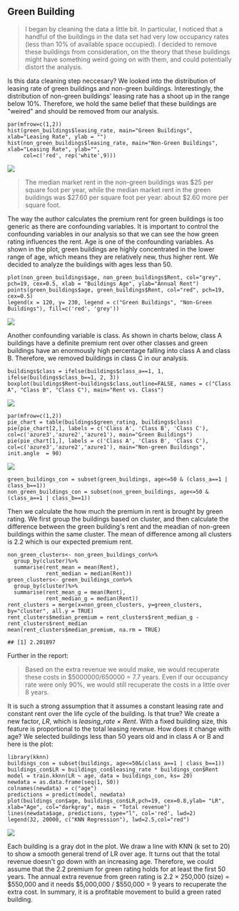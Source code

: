 Green Building
--------------

> I began by cleaning the data a little bit. In particular, I noticed
> that a handful of the buildings in the data set had very low occupancy
> rates (less than 10% of available space occupied). I decided to remove
> these buildings from consideration, on the theory that these buildings
> might have something weird going on with them, and could potentially
> distort the analysis.

Is this data cleaning step neccesary? We looked into the distribution of
leasing rate of green buildings and non-green buildings. Interestingly,
the distribution of non-green buildings' leasing rate has a shoot up in
the range below 10%. Therefore, we hold the same belief that these
buildings are "weired" and should be removed from our analysis.

    par(mfrow=c(1,2))
    hist(green_buildings$leasing_rate, main="Green Buildings", xlab="Leasing Rate", ylab = "")
    hist(non_green_buildings$leasing_rate, main="Non-Green Buildings", xlab="Leasing Rate", ylab="", 
         col=c('red', rep('white',9)))

![](GreenBuilding_files/figure-markdown_strict/occupancy-1.png)

> The median market rent in the non-green buildings was $25 per square
> foot per year, while the median market rent in the green buildings was
> $27.60 per square foot per year: about $2.60 more per square foot.

The way the author calculates the premium rent for green buildings is
too generic as there are confounding variables. It is important to
control the confounding variables in our analysis so that we can see the
how green rating influences the rent. Age is one of the confounding
variables. As shown in the plot, green buildings are highly concentrated
in the lower range of age, which means they are relatively new, thus
higher rent. We decided to analyze the buildings with ages less than 50.

    plot(non_green_buildings$age, non_green_buildings$Rent, col="grey", pch=19, cex=0.5, xlab = "Buildings Age", ylab="Annual Rent") 
    points(green_buildings$age, green_buildings$Rent, col="red", pch=19, cex=0.5)
    legend(x = 120, y= 230, legend = c("Green Buildings", "Non-Green Buildings"), fill=c('red', 'grey'))

![](GreenBuilding_files/figure-markdown_strict/con_age-1.png)

Another confounding variable is class. As shown in charts below, class A
buildings have a definite premium rent over other classes and green
buildings have an enormously high percentage falling into class A and
class B. Therefore, we removed buildings in class C in our analysis.

    buildings$class = ifelse(buildings$class_a==1, 1, ifelse(buildings$class_b==1, 2, 3))
    boxplot(buildings$Rent~buildings$class,outline=FALSE, names = c("Class A", "Class B", "Class C"), main="Rent vs. Class")

![](GreenBuilding_files/figure-markdown_strict/con_class-1.png)

    par(mfrow=c(1,2))
    pie_chart = table(buildings$green_rating, buildings$class)
    pie(pie_chart[2,], labels = c('Class A', 'Class B', 'Class C'), col=c('azure3','azure2','azure1'), main="Green Buildings")
    pie(pie_chart[1,], labels = c('Class A', 'Class B', 'Class C'), col=c('azure3','azure2','azure1'), main="Non-green Buildings", init.angle  = 90)

![](GreenBuilding_files/figure-markdown_strict/con_class-2.png)

    green_buildings_con = subset(green_buildings, age<=50 & (class_a==1 | class_b==1))
    non_green_buildings_con = subset(non_green_buildings, age<=50 & (class_a==1 | class_b==1))

Then we calculate the how much the premium in rent is brought by green
rating. We first group the buildings based on cluster, and then
calculate the difference between the green building's rent and the
meadian of non-green buildings within the same cluster. The mean of
difference among all clusters is 2.2 which is our expected premium rent.

    non_green_clusters<- non_green_buildings_con%>%
      group_by(cluster)%>%
      summarise(rent_mean = mean(Rent),
                rent_median = median(Rent))
    green_clusters<- green_buildings_con%>%
      group_by(cluster)%>%
      summarise(rent_mean_g = mean(Rent),
                rent_median_g = median(Rent))
    rent_clusters = merge(x=non_green_clusters, y=green_clusters, by="cluster", all.y = TRUE)
    rent_clusters$median_premium = rent_clusters$rent_median_g - rent_clusters$rent_median
    mean(rent_clusters$median_premium, na.rm = TRUE)

    ## [1] 2.201897

Further in the report:

> Based on the extra revenue we would make, we would recuperate these
> costs in $5000000/650000 = 7.7 years. Even if our occupancy rate were
> only 90%, we would still recuperate the costs in a little over 8
> years.

It is such a strong assumption that it assumes a constant leasing rate
and constant rent over the life cycle of the building. Is that true? We
create a new factor, <i>LR</i>, which is <i>leasing\_rate × Rent</i>.
With a fixed building size, this feature is proportional to the total
leasing revenue. How does it change with age? We selected buildings less
than 50 years old and in class A or B and here is the plot:

    library(kknn)
    buildings_con = subset(buildings, age<=50&(class_a==1 | class_b==1))
    buildings_con$LR = buildings_con$leasing_rate * buildings_con$Rent
    model = train.kknn(LR ~ age, data = buildings_con, ks= 20)
    newdata = as.data.frame(seq(1, 50))
    colnames(newdata) = c("age")
    predictions = predict(model, newdata)
    plot(buildings_con$age, buildings_con$LR,pch=19, cex=0.8,ylab= "LR", xlab="Age", col="darkgray", main = "Total revenue")
    lines(newdata$age, predictions, type="l", col='red', lwd=2)
    legend(32, 20000, c("KNN Regression"), lwd=2.5,col="red")

![](GreenBuilding_files/figure-markdown_strict/over_age-1.png)

Each building is a gray dot in the plot. We draw a line with KNN (k set
to 20) to show a smooth general trend of LR over age. It turns out that
the total revenue doesn't go down with an increasing age. Therefore, we
could assume that the 2.2 premium for green rating holds for at least
the first 50 years. The annual extra revenue from green rating is 2.2 ×
250,000 (size) = $550,000 and it needs $5,000,000 / $550,000 = 9 years
to recuperate the extra cost. In summary, it is a profitable movement to
build a green rated building.

